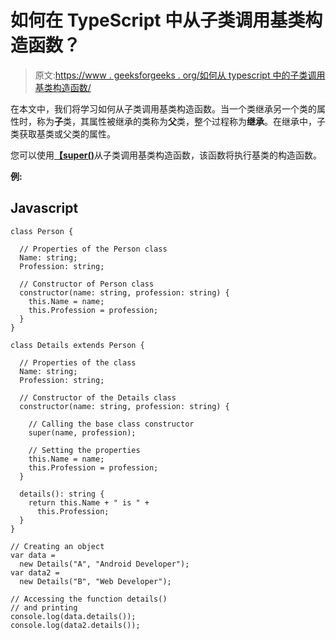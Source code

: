 # 如何在 TypeScript 中从子类调用基类构造函数？

> 原文:[https://www . geeksforgeeks . org/如何从 typescript 中的子类调用基类构造函数/](https://www.geeksforgeeks.org/how-to-call-base-class-constructor-from-child-class-in-typescript/)

在本文中，我们将学习如何从子类调用基类构造函数。当一个类继承另一个类的属性时，称为**子**类，其属性被继承的类称为**父**类，整个过程称为**继承**。在继承中，子类获取基类或父类的属性。

您可以使用[**【super()**](https://www.geeksforgeeks.org/javascript-super-keyword/)从子类调用基类构造函数，该函数将执行基类的构造函数。

**例:**

## Javascript

```
class Person {

  // Properties of the Person class
  Name: string;
  Profession: string;

  // Constructor of Person class
  constructor(name: string, profession: string) {
    this.Name = name;
    this.Profession = profession;
  }
}

class Details extends Person {

  // Properties of the class
  Name: string;
  Profession: string;

  // Constructor of the Details class
  constructor(name: string, profession: string) {

    // Calling the base class constructor
    super(name, profession);

    // Setting the properties
    this.Name = name;
    this.Profession = profession;
  }

  details(): string {
    return this.Name + " is " +
      this.Profession;
  }
}

// Creating an object
var data =
  new Details("A", "Android Developer");
var data2 =
  new Details("B", "Web Developer");

// Accessing the function details() 
// and printing
console.log(data.details());
console.log(data2.details());
```